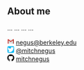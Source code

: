 ## About me

...
...
...
...

<img src="img/gmail.png" width="16px"> negus@berkeley.edu  
<img src="img/twitter.png" width="16px"> [@mitchnegus](https://twitter.com/mitchnegus)  
<img src="img/github.png" width="16px"> [mitchnegus](https://github.com/mitchnegus)